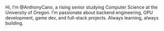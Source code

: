 Hi, I’m @AnthonyCano, a rising senior studying Computer Science at the University of Oregon. I’m passionate about backend engineering, GPU development, game dev, and full-stack projects. Always learning, always building.
<!---
AnthonyCano/AnthonyCano is a ✨ special ✨ repository because its `README.md` (this file) appears on your GitHub profile.
You can click the Preview link to take a look at your changes.
--->
